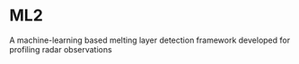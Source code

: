 # ML2
A machine-learning based melting layer detection framework developed for profiling radar observations


